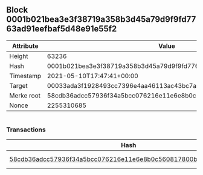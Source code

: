 ## Block 0001b021bea3e3f38719a358b3d45a79d9f9fd7763ad91eefbaf5d48e91e55f2

Attribute | Value
--- | ---
Height | 63236
Hash | 0001b021bea3e3f38719a358b3d45a79d9f9fd7763ad91eefbaf5d48e91e55f2
Timestamp | 2021-05-10T17:47:41+00:00
Target | 00033ada3f1928493cc7396e4aa46113ac43bc7ac52aab5d08e3934913716f64
Merke root | 58cdb36adcc57936f34a5bcc076216e11e6e8b0c560817800bbc09bf4f803069
Nonce | 2255310685

```

```

### Transactions

Hash | Amount
--- | ---
[58cdb36adcc57936f34a5bcc076216e11e6e8b0c560817800bbc09bf4f803069](58cdb36adcc57936f34a5bcc076216e11e6e8b0c560817800bbc09bf4f803069.md) | 10.00000000 SKEPTI 

